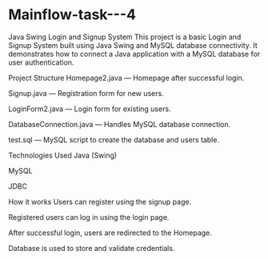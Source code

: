 # Mainflow-task---4



Java Swing Login and Signup System
This project is a basic Login and Signup System built using Java Swing and MySQL database connectivity.
It demonstrates how to connect a Java application with a MySQL database for user authentication.

Project Structure
Homepage2.java — Homepage after successful login.

Signup.java — Registration form for new users.

LoginForm2.java — Login form for existing users.

DatabaseConnection.java — Handles MySQL database connection.

test.sql — MySQL script to create the database and users table.

Technologies Used
Java (Swing)

MySQL

JDBC

How it works
Users can register using the signup page.

Registered users can log in using the login page.

After successful login, users are redirected to the Homepage.

Database is used to store and validate credentials.
